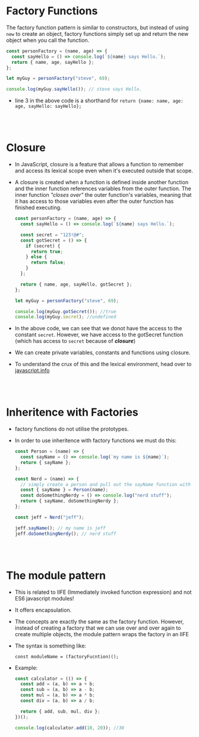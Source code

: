 # Factory Functions

The factory function pattern is similar to constructors, but instead of using `new` to create an object, factory functions simply set up and return the new object when you call the function.

```js
const personFactory = (name, age) => {
  const sayHello = () => console.log(`${name} says Hello.`);
  return { name, age, sayHello };
};

let myGuy = personFactory("steve", 69);

console.log(myGuy.sayHello()); // steve says Hello.
```

- line 3 in the above code is a shorthand for `return {name: name, age: age, sayHello: sayHello};`

<br>
<br>

# Closure

- In JavaScript, closure is a feature that allows a function to remember and access its lexical scope even when it's executed outside that scope.

* A closure is created when a function is defined inside another function and the inner function references variables from the outer function. The inner function _"closes over"_ the outer function's variables, meaning that it has access to those variables even after the outer function has finished executing.

  ```js
  const personFactory = (name, age) => {
    const sayHello = () => console.log(`${name} says Hello.`);

    const secret = "123!@#";
    const gotSecret = () => {
      if (secret) {
        return true;
      } else {
        return false;
      }
    };

    return { name, age, sayHello, gotSecret };
  };

  let myGuy = personFactory("steve", 69);

  console.log(myGuy.gotSecret()); //true
  console.log(myGuy.secret); //undefined
  ```

* In the above code, we can see that we donot have the access to the constant `secret`. However, we have access to the gotSecret function (which has access to `secret` because of **_closure_**)
* We can create private variables, constants and functions using closure.

* To understand the crux of this and the lexical environment, head over to [javascript.info](https://javascript.info/closure)

<br>
<br>

# Inheritence with Factories

- factory functions do not utilise the prototypes.
- In order to use inheritence with factory functions we must do this:

  ```js
  const Person = (name) => {
    const sayName = () => console.log(`my name is ${name}`);
    return { sayName };
  };

  const Nerd = (name) => {
    // simply create a person and pull out the sayName function with destructuring assignment syntax!
    const { sayName } = Person(name);
    const doSomethingNerdy = () => console.log("nerd stuff");
    return { sayName, doSomethingNerdy };
  };

  const jeff = Nerd("jeff");

  jeff.sayName(); // my name is jeff
  jeff.doSomethingNerdy(); // nerd stuff
  ```

<br>
<br>

# The module pattern

- This is related to IIFE (Immediately invoked function expression) and not ES6 javascript modules!

- It offers encapsulation.

- The concepts are exactly the same as the factory function. However, instead of creating a factory that we can use over and over again to create multiple objects, the module pattern wraps the factory in an IIFE

* The syntax is something like:

  ```
  const moduleName = (factoryFucntion)();
  ```

* Example:

  ```js
  const calculator = (() => {
    const add = (a, b) => a + b;
    const sub = (a, b) => a - b;
    const mul = (a, b) => a * b;
    const div = (a, b) => a / b;

    return { add, sub, mul, div };
  })();

  console.log(calculator.add(10, 20)); //30
  ```
